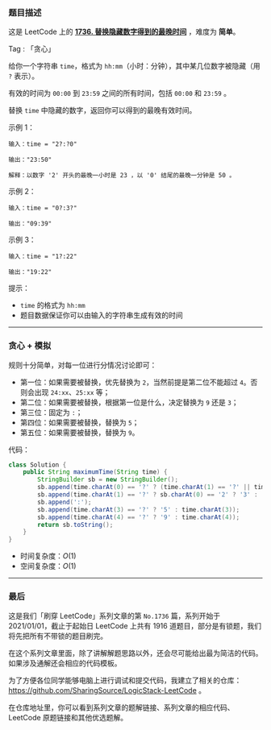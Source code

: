 ### 题目描述

这是 LeetCode 上的 **[1736. 替换隐藏数字得到的最晚时间](https://leetcode-cn.com/problems/latest-time-by-replacing-hidden-digits/solution/gong-shui-san-xie-ti-huan-yin-cang-shu-z-2l1h/)** ，难度为 **简单**。

Tag : 「贪心」



给你一个字符串 `time`，格式为 `hh:mm`（小时：分钟），其中某几位数字被隐藏（用 `?` 表示）。

有效的时间为 `00:00` 到 `23:59` 之间的所有时间，包括 `00:00` 和 `23:59` 。

替换 `time` 中隐藏的数字，返回你可以得到的最晚有效时间。


示例 1：
```
输入：time = "2?:?0"

输出："23:50"

解释：以数字 '2' 开头的最晚一小时是 23 ，以 '0' 结尾的最晚一分钟是 50 。
```
示例 2：
```
输入：time = "0?:3?"

输出："09:39"
```
示例 3：
```
输入：time = "1?:22"

输出："19:22"
```

提示：
* `time` 的格式为 `hh:mm`
* 题目数据保证你可以由输入的字符串生成有效的时间

---

### 贪心 + 模拟

规则十分简单，对每一位进行分情况讨论即可：

* 第一位：如果需要被替换，优先替换为 `2`，当然前提是第二位不能超过 `4`。否则会出现 `24:xx`、`25:xx` 等；
* 第二位：如果需要被替换，根据第一位是什么，决定替换为 `9` 还是 `3`；
* 第三位：固定为 `:`；
* 第四位：如果需要被替换，替换为 `5`；
* 第五位：如果需要被替换，替换为 `9`。

代码：
```java
class Solution {
    public String maximumTime(String time) {
        StringBuilder sb = new StringBuilder();
        sb.append(time.charAt(0) == '?' ? (time.charAt(1) == '?' || time.charAt(1) < '4') ? '2' : '1' : time.charAt(0));
        sb.append(time.charAt(1) == '?' ? sb.charAt(0) == '2' ? '3' : '9' : time.charAt(1));
        sb.append(':');
        sb.append(time.charAt(3) == '?' ? '5' : time.charAt(3));
        sb.append(time.charAt(4) == '?' ? '9' : time.charAt(4));
        return sb.toString();
    }
}
```
* 时间复杂度：$O(1)$
* 空间复杂度：$O(1)$

---

### 最后

这是我们「刷穿 LeetCode」系列文章的第 `No.1736` 篇，系列开始于 2021/01/01，截止于起始日 LeetCode 上共有 1916 道题目，部分是有锁题，我们将先把所有不带锁的题目刷完。

在这个系列文章里面，除了讲解解题思路以外，还会尽可能给出最为简洁的代码。如果涉及通解还会相应的代码模板。

为了方便各位同学能够电脑上进行调试和提交代码，我建立了相关的仓库：https://github.com/SharingSource/LogicStack-LeetCode 。

在仓库地址里，你可以看到系列文章的题解链接、系列文章的相应代码、LeetCode 原题链接和其他优选题解。

